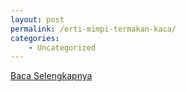 ```yaml
---
layout: post
permalink: /erti-mimpi-termakan-kaca/
categories:
    - Uncategorized
---
```


[Baca Selengkapnya](/02)